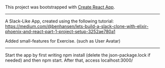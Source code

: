 This project was bootstrapped with [Create React App](https://github.com/facebookincubator/create-react-app).

---------------------

A Slack-Like App, created using the following tutorial: https://medium.com/@benhansen/lets-build-a-slack-clone-with-elixir-phoenix-and-react-part-1-project-setup-3252ae780a1

Added small-features for Exercise. (such as User Avatar)

---------------------

Start the app by first writing npm install (delete the json-package.lock if needed) and then npm start.
After that, access localhost:3000/
